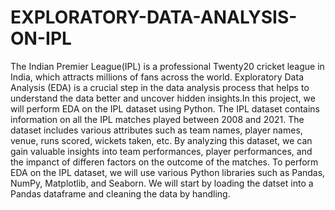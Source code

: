 # EXPLORATORY-DATA-ANALYSIS-ON-IPL
The Indian Premier League(IPL) is a professional Twenty20 cricket league in India, which attracts millions of fans across the world. Exploratory Data Analysis (EDA) is a crucial step in the data analysis process that helps to understand the data better and uncover hidden insights.In this project, we will perform EDA on the IPL dataset  using Python. 
The IPL dataset contains information on all the IPL matches played between 2008 and 2021. The dataset includes various attributes such as team names, player names, venue, runs scored, wickets taken, etc. By analyzing this dataset, we can gain valuable insights into team performances, player performances, and the impanct of differen factors on the outcome of the matches. 
To perform EDA on the IPL dataset, we will use various Python libraries such as Pandas, NumPy, Matplotlib, and Seaborn. We will start by loading the datset into a Pandas dataframe and cleaning the data by handling.
